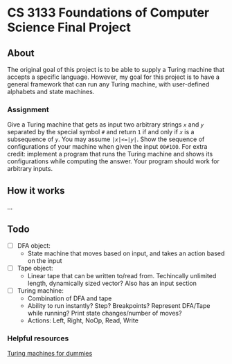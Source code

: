 # CS 3133 Foundations of Computer Science Final Project
## About
The original goal of this project is to be able to supply a Turing machine that accepts a specific language. However, my goal for this project is to have a general framework that can run any Turing machine, with user-defined alphabets and state machines.

### Assignment
Give a Turing machine that gets as input two arbitrary strings *`x`* and *`y`* separated by the special symbol *`#`* and return `1` if and only if *`x`* is a subsequence of *`y`*. You may assume `|`*`x`*`|<=|`*`y`*`|`. Show the sequence of configurations of your machine when given the input `00#100`. For extra credit: implement a program that runs the Turing machine and shows its configurations while computing the answer. Your program should work for arbitrary inputs.

## How it works
...

## Todo
- [ ] DFA object:
  - State machine that moves based on input, and takes an action based on the input
- [ ] Tape object:
  - Linear tape that can be written to/read from. Techincally unlimited length, dynamically sized vector? Also has an input section
- [ ] Turing machine:
  - Combination of DFA and tape
  - Ability to run instantly? Step? Breakpoints? Represent DFA/Tape while running? Print state changes/number of moves?
  - Actions: Left, Right, NoOp, Read, Write 

### Helpful resources
[Turing machines for dummies](https://erik-engheim.medium.com/turing-machines-for-dummies-81e8e25471b2)

